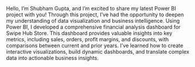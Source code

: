 Hello, I’m Shubham Gupta, and I’m excited to share my latest Power BI project with you! Through this project, 
I’ve had the opportunity to deepen my understanding of data visualization and business intelligence.
Using Power BI, I developed a comprehensive financial analysis dashboard for Swipe Hub Store. 
This dashboard provides valuable insights into key metrics, 
including sales, orders, profit margins, and discounts, with comparisons between current and prior years. 
I’ve learned how to create interactive visualizations, build dynamic dashboards, and translate complex data 
into actionable business insights.
